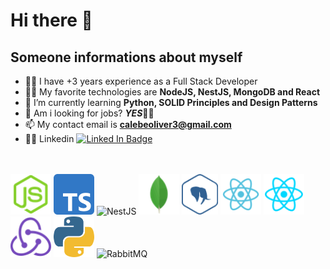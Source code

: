 # Hi there 👋

## Someone informations about myself

- 👨‍💻 I have +3 years experience as a Full Stack Developer
- 👨‍💻 My favorite technologies are **NodeJS, NestJS, MongoDB and React**
- 🌱 I’m currently learning **Python, SOLID Principles and Design Patterns**
- 🏢 Am i looking for jobs? ***YES***👍🏻
- 📫 My contact email is **<calebeoliver3@gmail.com>**
- 👨‍💻 Linkedin [![Linked In Badge](https://img.shields.io/badge/linkedin--%2300ebeb?style--for-the-badge&logo=likedin&logoColor=white)](https://www.linkedin.com/in/calebe-s-oliveira/)

<br/>
<br/>
<div>  
  <img src="./icons/nodejs-icon.png"                                  alt="NodeJS"        height=65/>
  <img src="./icons/typescript-icon.svg"                              alt="TypeScript"    height=65/>
  <img src="https://docs.nestjs.com/assets/logo-small-gradient.svg"   alt="NestJS"        height=65/>
  <img src="./icons/mongodb-icon.png"                                 alt="MongoDB"       height=65/>
  <img src="./icons/postgres-icon.png"                                alt="Postgres"      height=65/>
  <img src="./icons/react-icon.png"                                   alt="React"         height=65/>
  <img src="./icons/react-native-icon.png"                            alt="React Native"  height=65/>
  <img src="./icons/redux-icon.png"                                   alt="Redux"         height=65/>
  <img src="./icons/python-icon.webp"                                 alt="Python"        height=65/>
  <img src="https://www.rabbitmq.com/img/rabbitmq-logo-with-name.svg" alt="RabbitMQ"      height=65/>
</div>
